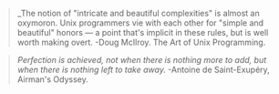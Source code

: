 > _The notion of "intricate and beautiful complexities" is almost an oxymoron. Unix programmers vie with each other for "simple and beautiful" honors — a point that's implicit in these rules, but is well worth making overt.
> -Doug McIlroy. The Art of Unix Programming.

> _Perfection is achieved, not when there is nothing more to add, but when there is nothing left to take away._
> -Antoine de Saint-Exupéry, Airman's Odyssey.
